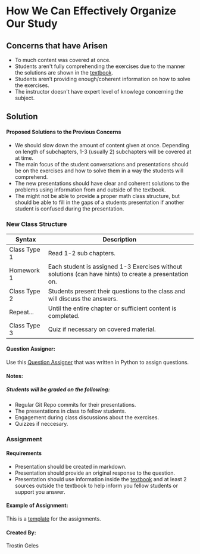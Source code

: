 # How We Can Effectively Organize Our Study
## Concerns that have Arisen
- To much content was covered at once.
- Students aren't fully comprehending the exercises due to the manner the solutions are shown in the [textbook](https://discrete.openmathbooks.org/dmoi3.html).
- Students aren’t providing enough/coherent information on how to solve the exercises.
- The instructor doesn't have expert level of knowlege concerning the subject.
## Solution
#### Proposed Solutions to the Previous Concerns
- We should slow down the amount of content given at once. Depending on length of subchapters, 1-3 (usually 2) subchapters will be covered at at time.
- The main focus of the student conversations and presentations should be on the exercises and how to solve them in a way the students will comprehend.
- The new presentations should have clear and coherent solutions to the problems using information from and outside of the textbook.
- The might not be able to provide a proper math class structure, but should be able to fill in the gaps of a students presentation if another student is confused during the presentation.
### New Class Structure
| Syntax       | Description                                                     |
| ------------ | ---------------------------------------------------------------   |
| Class Type 1 | Read 1-2 sub chapters.                                          |
| Homework 1   | Each student is assigned 1-3 Exercises without solutions (can have hints) to create a presentation on. |
| Class Type 2 | Students present their questions to the class and will discuss the answers. |
| Repeat...    | Until the entire chapter or sufficient content is completed.   |
| Class Type 3 | Quiz if necessary on covered material.                          |
#### Question Assigner:
Use this [Question Assigner](https://github.com/bananajoeo7/csc208/blob/main/Proposed_Class_Changes/Question_Assigner.py) that was written in Python to assign questions.
#### Notes:
##### Students will be graded on the following:
- Regular Git Repo commits for their presentations.
- The presentations in class to fellow students.
- Engagement during class discussions about the exercises.
- Quizzes if neccesary.
### Assignment
#### Requirements
- Presentation should be created in markdown.
- Presentation should provide an original response to the question.
- Presentation should use information inside the [textbook](https://discrete.openmathbooks.org/dmoi3.html) and at least 2 sources outside the textbook to help inform you fellow students or support you answer.
#### Example of Assignment:
This is a [template](https://github.com/bananajoeo7/csc208/blob/main/Proposed_Class_Changes/Assignment_Template.md) for the assignments.
#### Created By:
Trostin Geles